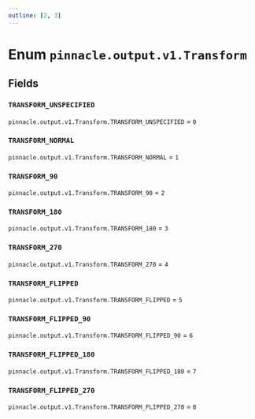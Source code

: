 ```yaml
---
outline: [2, 3]
---
```


# Enum `pinnacle.output.v1.Transform`






## Fields

### `TRANSFORM_UNSPECIFIED`

`pinnacle.output.v1.Transform.TRANSFORM_UNSPECIFIED` = `0`



### `TRANSFORM_NORMAL`

`pinnacle.output.v1.Transform.TRANSFORM_NORMAL` = `1`



### `TRANSFORM_90`

`pinnacle.output.v1.Transform.TRANSFORM_90` = `2`



### `TRANSFORM_180`

`pinnacle.output.v1.Transform.TRANSFORM_180` = `3`



### `TRANSFORM_270`

`pinnacle.output.v1.Transform.TRANSFORM_270` = `4`



### `TRANSFORM_FLIPPED`

`pinnacle.output.v1.Transform.TRANSFORM_FLIPPED` = `5`



### `TRANSFORM_FLIPPED_90`

`pinnacle.output.v1.Transform.TRANSFORM_FLIPPED_90` = `6`



### `TRANSFORM_FLIPPED_180`

`pinnacle.output.v1.Transform.TRANSFORM_FLIPPED_180` = `7`



### `TRANSFORM_FLIPPED_270`

`pinnacle.output.v1.Transform.TRANSFORM_FLIPPED_270` = `8`



